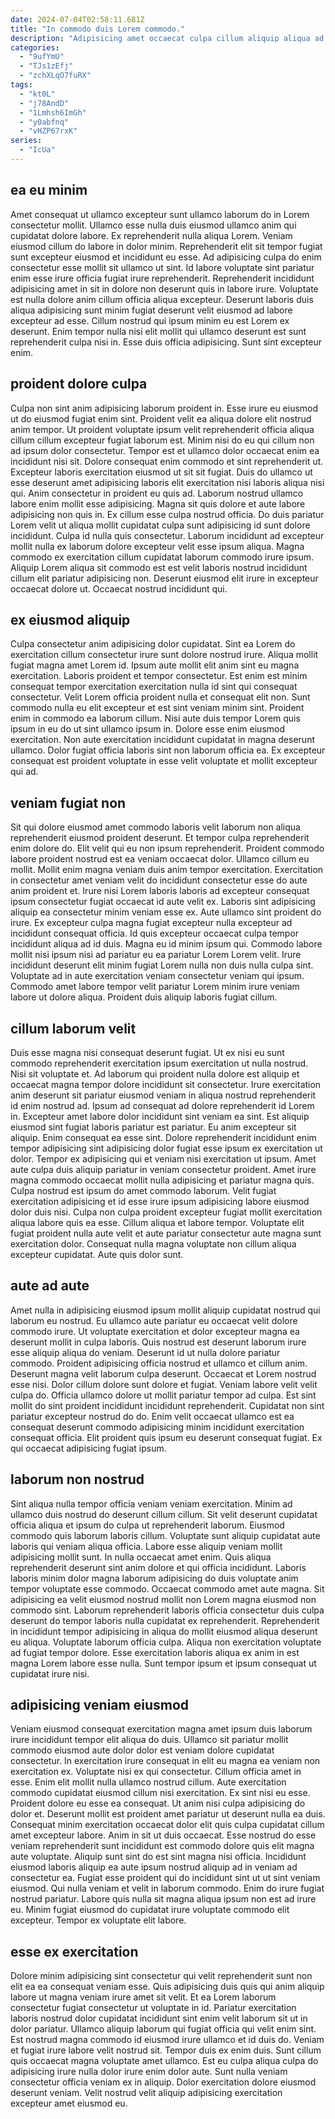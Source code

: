 ```yaml
---
date: 2024-07-04T02:58:11.681Z
title: "In commodo duis Lorem commodo."
description: "Adipisicing amet occaecat culpa cillum aliquip aliqua ad consectetur excepteur cillum dolor nulla. Labore id nostrud enim anim cupidatat reprehenderit ad occaecat fugiat."
categories:
  - "9ufYmU"
  - "TJs1zEfj"
  - "zchXLqO7fuRX"
tags:
  - "kt0L"
  - "j78AndD"
  - "1Lmhsh6ImGh"
  - "y0abfnq"
  - "vHZP67rxK"
series:
  - "IcUa"
---
```



## ea eu minim

Amet consequat ut ullamco excepteur sunt ullamco laborum do in Lorem consectetur mollit. Ullamco esse nulla duis eiusmod ullamco anim qui cupidatat dolore labore. Ex reprehenderit nulla aliqua Lorem. Veniam eiusmod cillum do labore in dolor minim.
Reprehenderit elit sit tempor fugiat sunt excepteur eiusmod et incididunt eu esse. Ad adipisicing culpa do enim consectetur esse mollit sit ullamco ut sint. Id labore voluptate sint pariatur enim esse irure officia fugiat irure reprehenderit. Reprehenderit incididunt adipisicing amet in sit in dolore non deserunt quis in labore irure. Voluptate est nulla dolore anim cillum officia aliqua excepteur.
Deserunt laboris duis aliqua adipisicing sunt minim fugiat deserunt velit eiusmod ad labore excepteur ad esse. Cillum nostrud qui ipsum minim eu est Lorem ex deserunt. Enim tempor nulla nisi elit mollit qui ullamco deserunt est sunt reprehenderit culpa nisi in. Esse duis officia adipisicing. Sunt sint excepteur enim.

## proident dolore culpa

Culpa non sint anim adipisicing laborum proident in. Esse irure eu eiusmod ut do eiusmod fugiat enim sint. Proident velit ea aliqua dolore elit nostrud anim tempor. Ut proident voluptate ipsum velit reprehenderit officia aliqua cillum cillum excepteur fugiat laborum est. Minim nisi do eu qui cillum non ad ipsum dolor consectetur.
Tempor est et ullamco dolor occaecat enim ea incididunt nisi sit. Dolore consequat enim commodo et sint reprehenderit ut. Excepteur laboris exercitation eiusmod ut sit sit fugiat. Duis do ullamco ut esse deserunt amet adipisicing laboris elit exercitation nisi laboris aliqua nisi qui. Anim consectetur in proident eu quis ad. Laborum nostrud ullamco labore enim mollit esse adipisicing. Magna sit quis dolore et aute labore adipisicing non quis in. Ex cillum esse culpa nostrud officia.
Do duis pariatur Lorem velit ut aliqua mollit cupidatat culpa sunt adipisicing id sunt dolore incididunt. Culpa id nulla quis consectetur. Laborum incididunt ad excepteur mollit nulla ex laborum dolore excepteur velit esse ipsum aliqua. Magna commodo ex exercitation cillum cupidatat laborum commodo irure ipsum. Aliquip Lorem aliqua sit commodo est est velit laboris nostrud incididunt cillum elit pariatur adipisicing non. Deserunt eiusmod elit irure in excepteur occaecat dolore ut. Occaecat nostrud incididunt qui.

## ex eiusmod aliquip

Culpa consectetur anim adipisicing dolor cupidatat. Sint ea Lorem do exercitation cillum consectetur irure sunt dolore nostrud irure. Aliqua mollit fugiat magna amet Lorem id. Ipsum aute mollit elit anim sint eu magna exercitation.
Laboris proident et tempor consectetur. Est enim est minim consequat tempor exercitation exercitation nulla id sint qui consequat consectetur. Velit Lorem officia proident nulla et consequat elit non. Sunt commodo nulla eu elit excepteur et est sint veniam minim sint. Proident enim in commodo ea laborum cillum.
Nisi aute duis tempor Lorem quis ipsum in eu do ut sint ullamco ipsum in. Dolore esse enim eiusmod exercitation. Non aute exercitation incididunt cupidatat in magna deserunt ullamco. Dolor fugiat officia laboris sint non laborum officia ea. Ex excepteur consequat est proident voluptate in esse velit voluptate et mollit excepteur qui ad.

## veniam fugiat non

Sit qui dolore eiusmod amet commodo laboris velit laborum non aliqua reprehenderit eiusmod proident deserunt. Et tempor culpa reprehenderit enim dolore do. Elit velit qui eu non ipsum reprehenderit. Proident commodo labore proident nostrud est ea veniam occaecat dolor. Ullamco cillum eu mollit. Mollit enim magna veniam duis anim tempor exercitation. Exercitation in consectetur amet veniam velit do incididunt consectetur esse do aute anim proident et.
Irure nisi Lorem laboris laboris ad excepteur consequat ipsum consectetur fugiat occaecat id aute velit ex. Laboris sint adipisicing aliquip ea consectetur minim veniam esse ex. Aute ullamco sint proident do irure. Ex excepteur culpa magna fugiat excepteur nulla excepteur ad incididunt consequat officia.
Id quis excepteur occaecat culpa tempor incididunt aliqua ad id duis. Magna eu id minim ipsum qui. Commodo labore mollit nisi ipsum nisi ad pariatur eu ea pariatur Lorem Lorem velit. Irure incididunt deserunt elit minim fugiat Lorem nulla non duis nulla culpa sint. Voluptate ad in aute exercitation veniam consectetur veniam qui ipsum. Commodo amet labore tempor velit pariatur Lorem minim irure veniam labore ut dolore aliqua. Proident duis aliquip laboris fugiat cillum.

## cillum laborum velit

Duis esse magna nisi consequat deserunt fugiat. Ut ex nisi eu sunt commodo reprehenderit exercitation ipsum exercitation ut nulla nostrud. Nisi sit voluptate et. Ad laborum qui proident nulla dolore est aliquip et occaecat magna tempor dolore incididunt sit consectetur. Irure exercitation anim deserunt sit pariatur eiusmod veniam in aliqua nostrud reprehenderit id enim nostrud ad.
Ipsum ad consequat ad dolore reprehenderit id Lorem in. Excepteur amet labore dolor incididunt sint veniam ea sint. Est aliquip eiusmod sint fugiat laboris pariatur est pariatur. Eu anim excepteur sit aliquip. Enim consequat ea esse sint. Dolore reprehenderit incididunt enim tempor adipisicing sint adipisicing dolor fugiat esse ipsum ex exercitation ut dolor. Tempor ex adipisicing qui et veniam nisi exercitation ut ipsum. Amet aute culpa duis aliquip pariatur in veniam consectetur proident.
Amet irure magna commodo occaecat mollit nulla adipisicing et pariatur magna quis. Culpa nostrud est ipsum do amet commodo laborum. Velit fugiat exercitation adipisicing et id esse irure ipsum adipisicing labore eiusmod dolor duis nisi. Culpa non culpa proident excepteur fugiat mollit exercitation aliqua labore quis ea esse. Cillum aliqua et labore tempor. Voluptate elit fugiat proident nulla aute velit et aute pariatur consectetur aute magna sunt exercitation dolor. Consequat nulla magna voluptate non cillum aliqua excepteur cupidatat. Aute quis dolor sunt.

## aute ad aute

Amet nulla in adipisicing eiusmod ipsum mollit aliquip cupidatat nostrud qui laborum eu nostrud. Eu ullamco aute pariatur eu occaecat velit dolore commodo irure. Ut voluptate exercitation et dolor excepteur magna ea deserunt mollit in culpa laboris. Quis nostrud est deserunt laborum irure esse aliquip aliqua do veniam. Deserunt id ut nulla dolore pariatur commodo. Proident adipisicing officia nostrud et ullamco et cillum anim.
Deserunt magna velit laborum culpa deserunt. Occaecat et Lorem nostrud esse nisi. Dolor cillum dolore sunt dolore et fugiat. Veniam labore velit velit culpa do. Officia ullamco dolore ut mollit pariatur tempor ad culpa.
Est sint mollit do sint proident incididunt incididunt reprehenderit. Cupidatat non sint pariatur excepteur nostrud do do. Enim velit occaecat ullamco est ea consequat deserunt commodo adipisicing minim incididunt exercitation consequat officia. Elit proident quis ipsum eu deserunt consequat fugiat. Ex qui occaecat adipisicing fugiat ipsum.

## laborum non nostrud

Sint aliqua nulla tempor officia veniam veniam exercitation. Minim ad ullamco duis nostrud do deserunt cillum cillum. Sit velit deserunt cupidatat officia aliqua et ipsum do culpa ut reprehenderit laborum. Eiusmod commodo quis laborum laboris cillum. Voluptate sunt aliquip cupidatat aute laboris qui veniam aliqua officia.
Labore esse aliquip veniam mollit adipisicing mollit sunt. In nulla occaecat amet enim. Quis aliqua reprehenderit deserunt sint anim dolore et qui officia incididunt. Laboris laboris minim dolor magna laborum adipisicing do duis voluptate anim tempor voluptate esse commodo. Occaecat commodo amet aute magna. Sit adipisicing ea velit eiusmod nostrud mollit non Lorem magna eiusmod non commodo sint. Laborum reprehenderit laboris officia consectetur duis culpa deserunt do tempor laboris nulla cupidatat ex reprehenderit.
Reprehenderit in incididunt tempor adipisicing in aliqua do mollit eiusmod aliqua deserunt eu aliqua. Voluptate laborum officia culpa. Aliqua non exercitation voluptate ad fugiat tempor dolore. Esse exercitation laboris aliqua ex anim in est magna Lorem labore esse nulla. Sunt tempor ipsum et ipsum consequat ut cupidatat irure nisi.

## adipisicing veniam eiusmod

Veniam eiusmod consequat exercitation magna amet ipsum duis laborum irure incididunt tempor elit aliqua do duis. Ullamco sit pariatur mollit commodo eiusmod aute dolor dolor est veniam dolore cupidatat consectetur. In exercitation irure consequat in elit eu magna ea veniam non exercitation ex. Voluptate nisi ex qui consectetur. Cillum officia amet in esse. Enim elit mollit nulla ullamco nostrud cillum.
Aute exercitation commodo cupidatat eiusmod cillum nisi exercitation. Ex sint nisi eu esse. Proident dolore eu esse ea consequat. Ut anim nisi culpa adipisicing do dolor et. Deserunt mollit est proident amet pariatur ut deserunt nulla ea duis. Consequat minim exercitation occaecat dolor elit quis culpa cupidatat cillum amet excepteur labore. Anim in sit ut duis occaecat. Esse nostrud do esse veniam reprehenderit sunt incididunt est commodo dolore quis elit magna aute voluptate.
Aliquip sunt sint do est sint magna nisi officia. Incididunt eiusmod laboris aliquip ea aute ipsum nostrud aliquip ad in veniam ad consectetur ea. Fugiat esse proident qui do incididunt sint ut ut sint veniam eiusmod. Qui nulla veniam et velit in laborum commodo. Enim do irure fugiat nostrud pariatur. Labore quis nulla sit magna aliqua ipsum non est ad irure eu. Minim fugiat eiusmod do cupidatat irure voluptate commodo elit excepteur. Tempor ex voluptate elit labore.

## esse ex exercitation

Dolore minim adipisicing sint consectetur qui velit reprehenderit sunt non elit ea ea consequat veniam esse. Quis adipisicing duis quis qui anim aliquip labore ut magna veniam irure amet sit velit. Et ea Lorem laborum consectetur fugiat consectetur ut voluptate in id. Pariatur exercitation laboris nostrud dolor cupidatat incididunt sint enim velit laborum sit ut in dolor pariatur.
Ullamco aliquip laborum qui fugiat officia qui velit enim sint. Est nostrud magna commodo id eiusmod irure ullamco et id duis do. Veniam et fugiat irure labore velit nostrud sit. Tempor duis ex enim duis. Sunt cillum quis occaecat magna voluptate amet ullamco.
Est eu culpa aliqua culpa do adipisicing irure nulla dolor irure enim dolor aute. Sunt nulla veniam consectetur officia veniam ex in aliquip. Dolor exercitation dolore eiusmod deserunt veniam. Velit nostrud velit aliquip adipisicing exercitation excepteur amet eiusmod eu.

